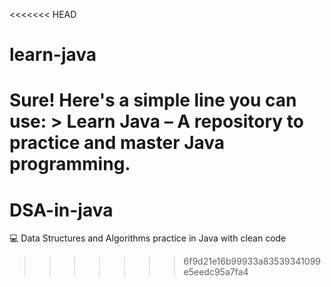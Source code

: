 <<<<<<< HEAD
# learn-java
Sure! Here's a simple line you can use:  > **Learn Java** – A repository to practice and master Java programming.
=======
# DSA-in-java
💻 Data Structures and Algorithms practice in Java with clean code
>>>>>>> 6f9d21e16b99933a83539341099e5eedc95a7fa4
